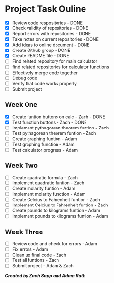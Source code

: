 # Project Task Ouline

- [x] Review code respositories - DONE
- [x] Check validity of repositories - DONE
- [x] Report errors with repositories - DONE
- [x] Take notes on current repositories - DONE
- [x] Add ideas to online document - DONE
- [x] Create Github group - DONE
- [x] Create README file - DONE
- [ ] Find related repository for main calculator
- [ ] find related repositories for calculator functions
- [ ] Effectively merge code together
- [ ] Debug code
- [ ] Verify that code works properly
- [ ] Submit project

## Week One

- [x] Create funtion buttons on calc - Zach - DONE
- [x] Test function buttons - Zach - DONE
- [ ] Implement pythagorean theorem funtion - Zach
- [ ] Test pythagorean theorem funtion - Zach
- [ ] Create graphing funtion - Adam
- [ ] Test graphing function - Adam
- [ ] Test calculator progress - Adam

## Week Two

- [ ] Create quadratic formula - Zach
- [ ] Implement quadratic funtion - Zach
- [ ] Create molarity funtion - Adam
- [ ] Implement molarity function - Adam
- [ ] Create Celcius to Fahrenheit funtion - Zach
- [ ] Implement Celcius to Fahrenheit funtion - Zach
- [ ] Create pounds to kilograms funtion - Adam
- [ ] Implement pounds to kilograms funtion - Adam

## Week Three

- [ ] Review code and check for errors - Adam
- [ ] Fix errors - Adam
- [ ] Clean up final code - Zach
- [ ] Test all funtions - Zach
- [ ] Submit project - Adam & Zach

***Created by Zach Sapp and Adam Rath***
